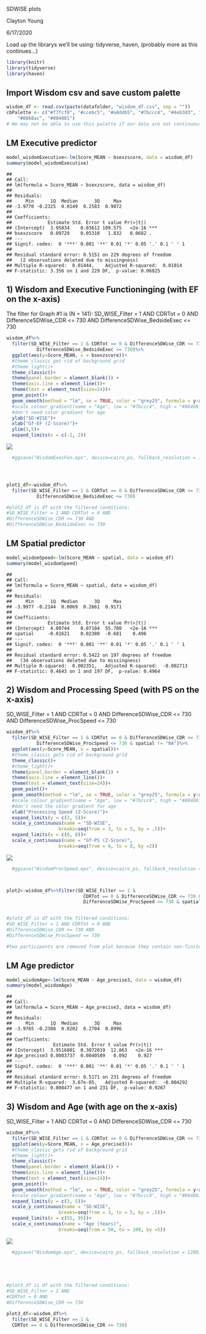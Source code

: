 SDWISE plots

Clayton Young

6/17/2020

Load up the librarys we’ll be using: tidyverse, haven, (probably more as
this continues…)

``` r
library(knitr)
library(tidyverse)
library(haven)
```
## Import Wisdom csv and save custom palette

``` r
wisdom_df <- read.csv(paste(datafolder, "wisdom_df.csv", sep = ""))
cbPalette <- c("#f7fcf0", "#ccebc5", "#a8ddb5", "#7bccc4", "#4eb3d3", "#2b8cbe",
    "#0868ac", "#084081")
# We may not be able to use this palette if our data are not continuous...
```

## LM Executive predictor

``` r
model_wisdomExecutive<-lm(Score_MEAN ~ bsexzscore, data = wisdom_df)
summary(model_wisdomExecutive)
```

    ## 
    ## Call:
    ## lm(formula = Score_MEAN ~ bsexzscore, data = wisdom_df)
    ## 
    ## Residuals:
    ##     Min      1Q  Median      3Q     Max 
    ## -3.9770 -0.2325  0.0149  0.2583  0.9072 
    ## 
    ## Coefficients:
    ##             Estimate Std. Error t value Pr(>|t|)    
    ## (Intercept)  3.95834    0.03612 109.575   <2e-16 ***
    ## bsexzscore   0.09729    0.05310   1.832   0.0682 .  
    ## ---
    ## Signif. codes:  0 '***' 0.001 '**' 0.01 '*' 0.05 '.' 0.1 ' ' 1
    ## 
    ## Residual standard error: 0.5151 on 229 degrees of freedom
    ##   (2 observations deleted due to missingness)
    ## Multiple R-squared:  0.01444,    Adjusted R-squared:  0.01014 
    ## F-statistic: 3.356 on 1 and 229 DF,  p-value: 0.06825

## 1\) Wisdom and Executive Functioninging (with EF on the x-axis)

The filter for Graph \#1 is (N = 141): SD\_WISE\_Filter = 1 AND CDRTot =
0 AND DifferenceSDWise\_CDR \<= 730 AND DifferenceSDWise\_BedsideExec
\<= 730

``` r
wisdom_df%>%
  filter(SD_WISE_Filter == 1 & CDRTot == 0 & DifferenceSDWise_CDR <= 730 &
           DifferenceSDWise_BedsideExec <= 730)%>%
  ggplot(aes(y=Score_MEAN, x = bsexzscore))+
  #theme_classic get rid of background grid
  #theme_light()+
  theme_classic()+
  theme(panel.border = element_blank()) + 
  theme(axis.line = element_line())+
  theme(text = element_text(size=24))+
  geom_point()+
  geom_smooth(method = "lm", se = TRUE, color = "grey25", formula = y~x)+
  #scale_colour_gradient(name = "Age", low = "#7bccc4", high = "#084081")+
  #don't need color gradient for age
  ylab("SD-WISE")+
  xlab("Gf-EF (Z-Score)")+
  ylim(3,5)+
  expand_limits(x = c(-2, 2))
```

![](SDWise_Plots_files/figure-gfm/unnamed-chunk-5-1.png)<!-- -->

``` r
  #ggsave("WisdomExecFxn.eps", device=cairo_ps, fallback_resolution = 1200)




plot1_df<-wisdom_df%>%
  filter(SD_WISE_Filter == 1 & CDRTot == 0 & DifferenceSDWise_CDR <= 730 &
           DifferenceSDWise_BedsideExec <= 730)

#plot2_df is df with the filtered conditions: 
#SD_WISE_Filter = 1 AND CDRTot = 0 AND 
#DifferenceSDWise_CDR <= 730 AND 
#DifferenceSDWise_BedsideExec <= 730
```

## LM Spatial predictor

``` r
model_wisdomSpeed<-lm(Score_MEAN ~ spatial, data = wisdom_df)
summary(model_wisdomSpeed)
```

    ## 
    ## Call:
    ## lm(formula = Score_MEAN ~ spatial, data = wisdom_df)
    ## 
    ## Residuals:
    ##     Min      1Q  Median      3Q     Max 
    ## -3.9977 -0.2144  0.0069  0.2661  0.9171 
    ## 
    ## Coefficients:
    ##             Estimate Std. Error t value Pr(>|t|)    
    ## (Intercept)  4.00744    0.07184  55.780   <2e-16 ***
    ## spatial     -0.01621    0.02380  -0.681    0.496    
    ## ---
    ## Signif. codes:  0 '***' 0.001 '**' 0.01 '*' 0.05 '.' 0.1 ' ' 1
    ## 
    ## Residual standard error: 0.5422 on 197 degrees of freedom
    ##   (34 observations deleted due to missingness)
    ## Multiple R-squared:  0.002351,   Adjusted R-squared:  -0.002713 
    ## F-statistic: 0.4643 on 1 and 197 DF,  p-value: 0.4964

## 2\) Wisdom and Processing Speed (with PS on the x-axis)

SD\_WISE\_Filter = 1 AND CDRTot = 0 AND DifferenceSDWise\_CDR \<= 730
AND DifferenceSDWise\_ProcSpeed \<= 730

``` r
wisdom_df%>%
  filter(SD_WISE_Filter == 1 & CDRTot == 0 & DifferenceSDWise_CDR <= 730 &
           DifferenceSDWise_ProcSpeed <= 730 & spatial != "NA")%>%
  ggplot(aes(y=Score_MEAN, x = spatial))+
  #theme_classic gets rid of background grid
  theme_classic()+
  #theme_light()+
  theme(panel.border = element_blank()) + 
  theme(axis.line = element_line())+
  theme(text = element_text(size=24))+
  geom_point()+
  geom_smooth(method = "lm", se = TRUE, color = "grey25", formula = y~x)+
  #scale_colour_gradient(name = "Age", low = "#7bccc4", high = "#084081")+
  #don't need the color gradient for age
  xlab("Processing Speed (Z-Score)")+
  expand_limits(y = c(3, 5))+
  scale_y_continuous(name = "SD-WISE",
                   breaks=seq(from = 3, to = 5, by = .5))+
  expand_limits(x = c(0, 8))+
  scale_x_continuous(name = "Gf-PS (Z-Score)",
                   breaks=seq(from = 0, to = 8, by =2))
```

![](SDWise_Plots_files/figure-gfm/unnamed-chunk-7-1.png)<!-- -->

``` r
  #ggsave("WisdomProcSpeed.eps", device=cairo_ps, fallback_resolution = 1200)



plot2<-wisdom_df%>%filter(SD_WISE_Filter == 1 & 
                            CDRTot == 0 & DifferenceSDWise_CDR <= 730 &
                            DifferenceSDWise_ProcSpeed <= 730 & spatial != "NA")


#plot2_df is df with the filtered conditions: 
#SD_WISE_Filter = 1 AND CDRTot = 0 AND
#DifferenceSDWise_CDR <= 730 AND
#DifferenceSDWise_ProcSpeed <= 730

#two participants are removed from plot because they contain non-finite numbers
```

## LM Age predictor

``` r
model_wisdomAge<-lm(Score_MEAN ~ Age_precise3, data = wisdom_df)
summary(model_wisdomAge)
```

    ## 
    ## Call:
    ## lm(formula = Score_MEAN ~ Age_precise3, data = wisdom_df)
    ## 
    ## Residuals:
    ##     Min      1Q  Median      3Q     Max 
    ## -3.9765 -0.2308  0.0202  0.2704  0.8996 
    ## 
    ## Coefficients:
    ##               Estimate Std. Error t value Pr(>|t|)    
    ## (Intercept)  3.9516801  0.3072019  12.863   <2e-16 ***
    ## Age_precise3 0.0003737  0.0040589   0.092    0.927    
    ## ---
    ## Signif. codes:  0 '***' 0.001 '**' 0.01 '*' 0.05 '.' 0.1 ' ' 1
    ## 
    ## Residual standard error: 0.5171 on 231 degrees of freedom
    ## Multiple R-squared:  3.67e-05,   Adjusted R-squared:  -0.004292 
    ## F-statistic: 0.008477 on 1 and 231 DF,  p-value: 0.9267

## 3\) Wisdom and Age (with age on the x-axis)

SD\_WISE\_Filter = 1 AND CDRTot = 0 AND DifferenceSDWise\_CDR \<= 730

``` r
wisdom_df%>%
  filter(SD_WISE_Filter == 1 & CDRTot == 0 & DifferenceSDWise_CDR <= 730)%>%
  ggplot(aes(y=Score_MEAN, x = Age_precise3))+
  #theme_classic gets rid of background grid
  #theme_light()+
  theme_classic()+
  theme(panel.border = element_blank()) + 
  theme(axis.line = element_line())+
  theme(text = element_text(size=24))+
  geom_point()+
  geom_smooth(method = "lm", se = TRUE, color = "grey25", formula = y~x)+
  #scale_colour_gradient(name = "Age", low = "#7bccc4", high = "#084081")+
  expand_limits(y = c(3, 5))+
  scale_y_continuous(name = "SD-WISE",
                   breaks=seq(from = 3, to = 5, by = .5))+
  expand_limits(x = c(55, 95))+
  scale_x_continuous(name = "Age (Years)",
                   breaks=seq(from = 50, to = 100, by =5))
```

![](SDWise_Plots_files/figure-gfm/unnamed-chunk-9-1.png)<!-- -->

``` r
  #ggsave("WisdomAge.eps", device=cairo_ps, fallback_resolution = 1200)


  
  

#plot3_df is df with the filtered conditions: 
#SD_WISE_Filter = 1 AND 
#CDRTot = 0 AND 
#DifferenceSDWise_CDR <= 730

plot3_df<-wisdom_df%>%
  filter(SD_WISE_Filter == 1 & 
  CDRTot == 0 & DifferenceSDWise_CDR <= 730)
```
